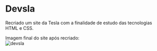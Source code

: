 # Devsla
Recriado um site da Tesla com a finalidade de estudo das tecnologias HTML e CSS.

Imagem final do site após recriado:
<br>
![devsla](https://user-images.githubusercontent.com/95376934/145260168-0ddfa950-6b0d-44c3-862a-b57c20b73e86.PNG)
